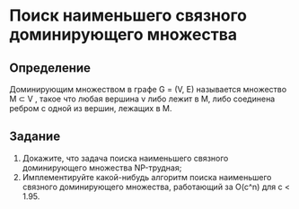 # Поиск наименьшего связного доминирующего множества

## Определение

Доминирующим множеством в графе G = (V, E) называется множество M ⊂ V ,
такое что любая вершина v либо лежит в M, либо соединена ребром с одной из
вершин, лежащих в M.

## Задание

1. Докажите, что задача поиска наименьшего связного доминирующего множества NP-трудная;
2. Имплементируйте какой-нибудь алгоритм поиска наименьшего связного доминирующего множества, работающий за O(c^n) для c < 1.95.

